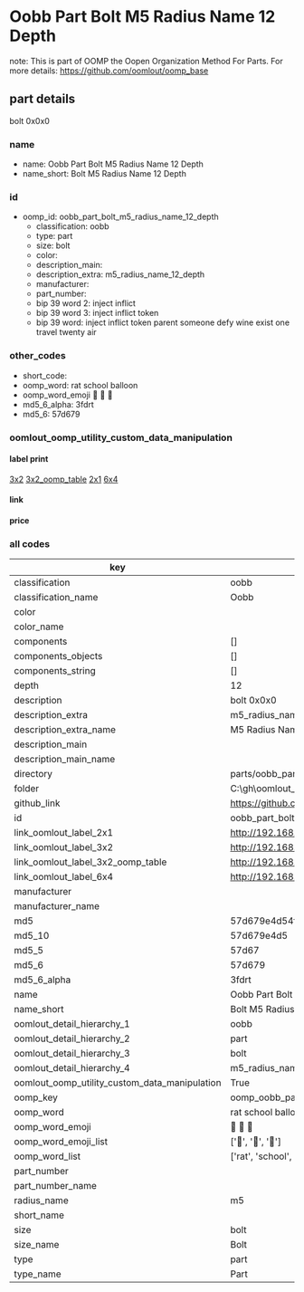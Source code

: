 # Oobb Part Bolt M5 Radius Name 12 Depth  

note: This is part of OOMP the Oopen Organization Method For Parts. For more details: https://github.com/oomlout/oomp_base

##  part details
  



bolt 0x0x0



### name
* name: Oobb Part Bolt M5 Radius Name 12 Depth
* name_short: Bolt M5 Radius Name 12 Depth
### id
* oomp_id: oobb_part_bolt_m5_radius_name_12_depth
  * classification: oobb
  * type: part
  * size: bolt
  * color: 
  * description_main: 
  * description_extra: m5_radius_name_12_depth
  * manufacturer: 
  * part_number: 
  * bip 39 word 2: inject inflict
  * bip 39 word 3: inject inflict token
  * bip 39 word: inject inflict token parent someone defy wine exist one travel twenty air

### other_codes
* short_code: 
* oomp_word: rat school balloon
* oomp_word_emoji :rat: :school: :balloon:
* md5_6_alpha: 3fdrt
* md5_6: 57d679






### oomlout_oomp_utility_custom_data_manipulation
#### label print
[3x2](http://192.168.1.245:1112/?label=oomp%203fdrt)
[3x2_oomp_table](http://192.168.1.108:1112/?label=oomp%203fdrt)
[2x1](http://192.168.1.242:1112/?label=oomp%203fdrt)
[6x4](http://192.168.1.55:1112/?label=oomp%203fdrt)    

#### link

                              

#### price







### all codes 
| key | value |  
| --- | --- |  
| classification | oobb |  
| classification_name | Oobb |  
| color |  |  
| color_name |  |  
| components | [] |  
| components_objects | [] |  
| components_string | [] |  
| depth | 12 |  
| description | bolt 0x0x0 |  
| description_extra | m5_radius_name_12_depth |  
| description_extra_name | M5 Radius Name 12 Depth |  
| description_main |  |  
| description_main_name |  |  
| directory | parts/oobb_part_bolt_m5_radius_name_12_depth |  
| folder | C:\gh\oomlout_oobb_version_4_generated_parts\parts\oobb_part_bolt_m5_radius_name_12_depth |  
| github_link | https://github.com/oomlout/oomlout_oomp_part_src/tree/main/parts/oobb_part_bolt_m5_radius_name_12_depth |  
| id | oobb_part_bolt_m5_radius_name_12_depth |  
| link_oomlout_label_2x1 | http://192.168.1.242:1112/?label=oomp%203fdrt |  
| link_oomlout_label_3x2 | http://192.168.1.245:1112/?label=oomp%203fdrt |  
| link_oomlout_label_3x2_oomp_table | http://192.168.1.108:1112/?label=oomp%203fdrt |  
| link_oomlout_label_6x4 | http://192.168.1.55:1112/?label=oomp%203fdrt |  
| manufacturer |  |  
| manufacturer_name |  |  
| md5 | 57d679e4d54fdf70e6e78a03c7dcdba0 |  
| md5_10 | 57d679e4d5 |  
| md5_5 | 57d67 |  
| md5_6 | 57d679 |  
| md5_6_alpha | 3fdrt |  
| name | Oobb Part Bolt M5 Radius Name 12 Depth |  
| name_short | Bolt M5 Radius Name 12 Depth |  
| oomlout_detail_hierarchy_1 | oobb |  
| oomlout_detail_hierarchy_2 | part |  
| oomlout_detail_hierarchy_3 | bolt |  
| oomlout_detail_hierarchy_4 | m5_radius_name_12_depth |  
| oomlout_oomp_utility_custom_data_manipulation | True |  
| oomp_key | oomp_oobb_part_bolt_m5_radius_name_12_depth |  
| oomp_word | rat school balloon |  
| oomp_word_emoji | :rat: :school: :balloon: |  
| oomp_word_emoji_list | [':rat:', ':school:', ':balloon:'] |  
| oomp_word_list | ['rat', 'school', 'balloon'] |  
| part_number |  |  
| part_number_name |  |  
| radius_name | m5 |  
| short_name |  |  
| size | bolt |  
| size_name | Bolt |  
| type | part |  
| type_name | Part |  
